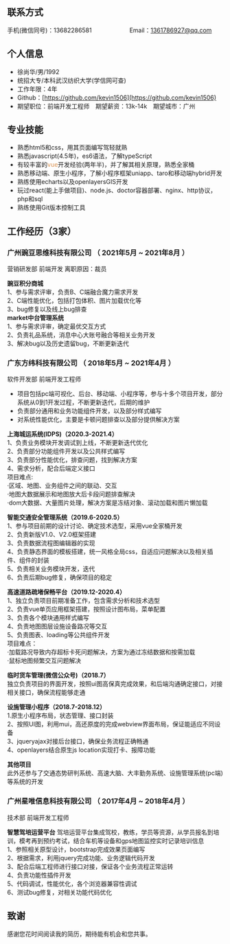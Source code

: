 ## 联系方式
手机(微信同号)：13682286581&emsp;&emsp;&emsp;&emsp;&emsp;&emsp; Email：1361786927@qq.com
## 个人信息
 - 徐尚华/男/1992
 - 统招大专/本科武汉纺织大学(学信网可查)
 - 工作年限：4年
 - Github：[https://github.com/kevin1506](https://github.com/kevin1506)
 - 期望职位：前端开发工程师&emsp;期望薪资：13k-14k&emsp;期望城市：广州
## 专业技能
- 熟悉html5和css，用其页面编写驾轻就熟
- 熟悉javascript(4.5年)，es6语法，了解typeScript
- 有较丰富的<span style="color:#dc9656">vue</span>开发经验(两年半)，并了解其相关原理，熟悉全家桶
- 熟悉移动端、原生小程序，了解小程序框架uniapp、taro和移动端hybrid开发
- 熟练使用echarts以及openlayersGIS开发
- 玩过react(能上手做项目)、node.js、doctor容器部署、nginx、http协议，php和sql
- 熟练使用Git版本控制工具
## 工作经历（3家）
### 广州豌豆思维科技有限公司 （ 2021年5月 ~ 2021年8月 ）
营销研发部 前端开发 离职原因：裁员

**豌豆积分商城**  
1、参与需求评审，负责B、C端融合魔力需求开发  
2、C端性能优化，包括打包体积、图片加载优化等  
3、bug修复以及线上bug排查  
**market中台管理系统**  
1、参与需求评审，确定最优交互方式  
2、负责礼品系统，消息中心大账号融合等相关业务开发  
3、解决bug以及历史遗留bug，不断更新迭代
### 广东方纬科技有限公司 （ 2018年5月 ~ 2021年4月 ）
软件开发部 前端开发工程师
- 项目包括pc端可视化、后台、移动端、小程序等，参与十多个项目开发，部分系统从0到1开发过程，不断更新迭代，后期的维护
- 负责部分通用和业务功能组件开发，以及部分样式编写
- 对系统性能优化，主要是卡顿问题排查以及部分提供解决方案

**上海城运系统(IDPS)（2020.3-2021.4）**  
1、负责业务模块开发调试到上线，不断更新迭代优化  
2、负责部分功能组件开发以及公共样式编写  
3、负责部分性能优化，排查问题，找到解决方案  
4、需求分析，配合后端定义接口  
项目难点:  
  ·区域、地图、业务组件之间的联动、交互   
  ·地图大数据展示和地图放大后卡段问题排查解决  
  ·dom大数据、大量图片处理，解决方案是冻结对象、滚动加载和图片懒加载

**智能交通安全管理系统（2019.6-2020.5）**  
1、参与项目前期的设计讨论、确定技术选型，采用vue全家桶开发  
2、负责新版V1.0、V2.0框架搭建  
3、负责数据流程图编辑器的实现  
4、负责静态界面的模板搭建，统一风格全局css，自适应问题解决以及相关插件、组件的封装  
5、负责相关业务模块开发，迭代  
6、负责后期bug修复，确保项目的稳定

**高速道路疏堵保畅平台（2019.12-2020.4）**  
1、独立负责项目前期准备工作，包含需求分析和技术选型  
2、负责vue单页应用框架搭建，按照设计图布局，菜单配置  
3、负责各个模块通用样式编写  
4、负责地图图层设施设备路况等交互  
5、负责图表、loading等公共组件开发  
项目难点：  
  ·加载路况导致内存超标卡死问题解决，方案为通过冻结数据和按需加载  
  ·鼠标地图频繁交互问题解决
  
**临时货车管理(微信公众号)（2018.7）**  
独立负责项目的界面开发，按照ui图高保真完成效果，和后端沟通确定接口，对接相关接口，确保流程能够走通

**设施管理小程序（2018.7-2018.12）**   
1.原生小程序布局，状态管理、接口封装  
2、按照UI图，利用mui，高还原度的完成webview界面布局，保证能适应不同设备    
3、jqueryajax对接后台接口，确保业务流程正确畅通    
4、openlayers结合原生js location实现打卡、报障功能

**其他项目**   
此外还参与了交通态势研判系统、高速大脑、大丰勤务系统、设施管理系统(pc端)等系统的开发
  
### 广州星唯信息科技有限公司 （ 2017年4月 ~ 2018年4月 ）
技术部  前端开发工程师

**智慧驾培运营平台**
驾培运营平台集成驾校，教练，学员等资源，从学员报名到培训，模考再到预约考试，结合车机等设备和gps地图监控实时记录培训信息  
1、参照相关原型设计，bootstrap完成效果页面编写  
2、根据需求，利用jquery完成功能、业务逻辑代码开发  
3、配合后端工程师进行接口对接，保证各个业务流程正常运转  
4、负责功能性插件开发  
5、代码调试，性能优化，各个浏览器兼容性调试  
6、测试bug修复，对相关功能代码优化

## 致谢
感谢您花时间阅读我的简历，期待能有机会和您共事。
      
